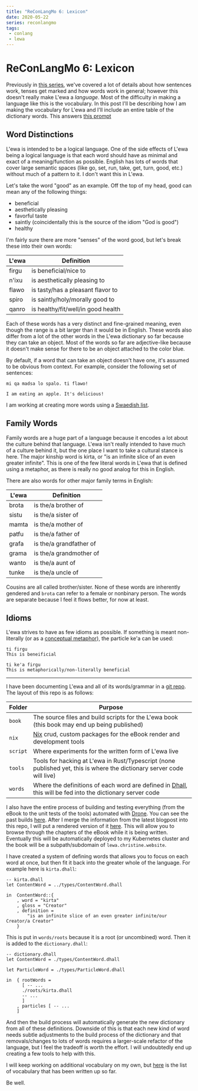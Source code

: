 ```yaml
---
title: "ReConLangMo 6: Lexicon"
date: 2020-05-22
series: reconlangmo
tags:
 - conlang
 - lewa
---
```


# ReConLangMo 6: Lexicon

Previously in [this series][reconlangmo], we've covered a lot of details about
how sentences work, tenses get marked and how words work in general; however
this doesn't really make L'ewa a _language_. Most of the difficulty in making a
language like this is the vocabulary. In this post I'll be describing how I am
making the vocabulary for L'ewa and I'll include an entire table of the
dictionary words. This answers [this
prompt](https://www.reddit.com/r/conlangs/comments/gojncp/reconlangmo_6_lexicon/)

[reconlangmo]: https://christine.website/blog/series/reconlangmo

## Word Distinctions

L'ewa is intended to be a logical language. One of the side effects of L'ewa
being a logical language is that each word should have as minimal and exact of a
meaning/function as possible. English has lots of words that cover large
semantic spaces (like go, set, run, take, get, turn, good, etc.) without much of a
pattern to it. I don't want this in L'ewa. 

Let's take the word "good" as an example. Off the top of my head, good can mean
any of the following things:

- beneficial
- aesthetically pleasing
- favorful taste
- saintly (coincidentally this is the source of the idiom "God is good")
- healthy

I'm fairly sure there are more "senses" of the word good, but let's break these
into their own words:

| L'ewa | Definition                         |
|-------|------------------------------------|
| firgu | is beneficial/nice to              |
| n'ixu | is aesthetically pleasing to       |
| flawo | is tasty/has a pleasant flavor to  |
| spiro | is saintly/holy/morally good to    |
| qanro | is healthy/fit/well/in good health |

Each of these words has a very distinct and fine-grained meaning, even though
the range is a bit larger than it would be in English. These words also differ
from a lot of the other words in the L'ewa dictionary so far because they can
take an object. Most of the words so far are adjective-like because it doesn't
make sense for there to be an object attached to the color blue.

By default, if a word that can take an object doesn't have one, it's assumed to
be obvious from context. For example, consider the following set of sentences:

```
mi qa madsa lo spalo. ti flawo!

I am eating an apple. It's delicious!
```

I am working at creating more words using a [Swaedish list][swaedish207].

[swaedish207]: https://tulpa.dev/cadey/lewa/src/branch/master/words/swaedish207.csv

## Family Words

Family words are a huge part of a language because it encodes a lot about the
culture behind that language. L'ewa isn't really intended to have much of a
culture behind it, but the one place I want to take a cultural stance is here.
The major kinship word is kirta, or "is an infinite slice of an even greater
infinite". This is one of the few literal words in L'ewa that is defined using a
metaphor, as there is really no good analog for this in English.

There are also words for other major family terms in English:

| L'ewa | Definition              |
|-------|-------------------------|
| brota | is the/a brother of     |
| sistu | is the/a sister of      |
| mamta | is the/a mother of      |
| patfu | is the/a father of      |
| grafa | is the/a grandfather of |
| grama | is the/a grandmother of |
| wanto | is the/a aunt of        |
| tunke | is the/a uncle of       |

Cousins are all called brother/sister. None of these words are inherently
gendered and `brota` can refer to a female or nonbinary person. The words are
separate because I feel it flows better, for now at least.

## Idioms

L'ewa strives to have as few idioms as possible. If something is meant
non-literally (or as a [conceptual metaphor][cmet]), the particle ke'a can be used:

[cmet]: https://en.wikipedia.org/wiki/Conceptual_metaphor

```
ti firgu
This is beneificial

ti ke'a firgu
This is metaphorically/non-literally beneficial
```

---

I have been documenting L'ewa and all of its words/grammar in a [git
repo][lewarepo]. The layout of this repo is as follows:

| Folder   | Purpose                                                                                                                |
|----------|------------------------------------------------------------------------------------------------------------------------|
| `book`   | The source files and build scripts for the L'ewa book (this book may end up being published)                           |
| `nix`    | [Nix][nix] crud, custom packages for the eBook render and development tools                                            |
| `script` | Where experiments for the written form of L'ewa live                                                                   |
| `tools`  | Tools for hacking at L'ewa in Rust/Typescript (none published yet, this is where the dictionary server code will live) |
| `words`   | Where the definitions of each word are defined in [Dhall][dhall], this will be fed into the dictionary server code       |

I also have the entire process of building and testing everything (from the
eBook to the unit tests of the tools) automated with [Drone][droneci]. You can
see the past builds [here](https://drone.tulpa.dev/cadey/lewa). After I merge
the information from the latest blogpost into this repo, I will put a rendered
version of it [here](http://lewa-book-devel.kahless.cetacean.club:43001/). This
will allow you to browse through the chapters of the eBook while it is being
written. Eventually this will be automatically deployed to my Kubernetes cluster
and the book will be a subpath/subdomain of `lewa.christine.website`.

I have created a system of defining words that allows you to focus on each word
at once, but then fit it back into the greater whole of the language. For
example here is `kirta.dhall`:

```dhall
-- kirta.dhall
let ContentWord = ../types/ContentWord.dhall

in  ContentWord::{
    , word = "kirta"
    , gloss = "Creator"
    , definition =
        "is an infinite slice of an even greater infinite/our Creator/a Creator"
    }
```

This is put in `words/roots` because it is a root (or uncombined) word. Then it
is added to the `dictionary.dhall`:

```dhall
-- dictionary.dhall
let ContentWord = ./types/ContentWord.dhall

let ParticleWord = ./types/ParticleWord.dhall

in  { rootWords =
      [ -- ...
      ./roots/kirta.dhall
      -- ...
      ]
    , particles [ -- ...
    ]
```

And then the build process will automatically generate the new dictionary from
all of these definitions. Downside of this is that each new kind of word needs
subtle adjustments to the build process of the dictionary and that
removals/changes to lots of words requires a larger-scale refactor of the
language, but I feel the tradeoff is worth the effort. I will undoubtedly end up
creating a few tools to help with this.

I will keep working on additional vocabulary on my own, but [here][vocab] is the
list of vocabulary that has been written up so far.

[vocab]: https://git.io/JfaeF

Be well.

[lewarepo]: https://tulpa.dev/cadey/lewa
[nix]: https://nixos.org/nix/
[dhall]: https://dhall-lang.org/
[droneci]: https://drone.io
